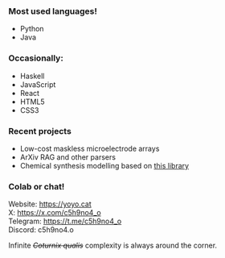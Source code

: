 ### Most used languages!
- Python
- Java

### Occasionally:   
- Haskell   
- JavaScript   
- React  
- HTML5
- CSS3

### Recent projects
- Low-cost maskless microelectrode arrays   
- ArXiv RAG and other parsers   
- Chemical synthesis modelling based on [this library](https://github.com/oliverjgoldstein/Mol-Rep-Haskell-Bayes)   

### Colab or chat!
Website: https://yoyo.cat   
X: https://x.com/c5h9no4_o   
Telegram: https://t.me/c5h9no4_o   
Discord: c5h9no4.o

Infinite ~~*Coturnix qualis*~~ complexity is always around the corner. 
